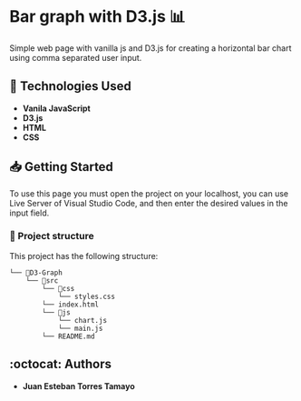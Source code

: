 # Bar graph with D3.js 📊
Simple web page with vanilla js and D3.js for creating a horizontal bar chart using comma separated user input.

## 🚀 Technologies Used
- **Vanila JavaScript**
- **D3.js**
- **HTML**
- **CSS**

## 📥 Getting Started
To use this page you must open the project on your localhost, you can use Live Server of Visual Studio Code, and then enter the desired values in the input field.

### 📂 Project structure
This project has the following structure:
```
└── 📁D3-Graph
    └── 📁src
        └── 📁css
            └── styles.css
        └── index.html
        └── 📁js
            └── chart.js
            └── main.js
        └── README.md
```

## :octocat: Authors

  - **Juan Esteban Torres Tamayo**